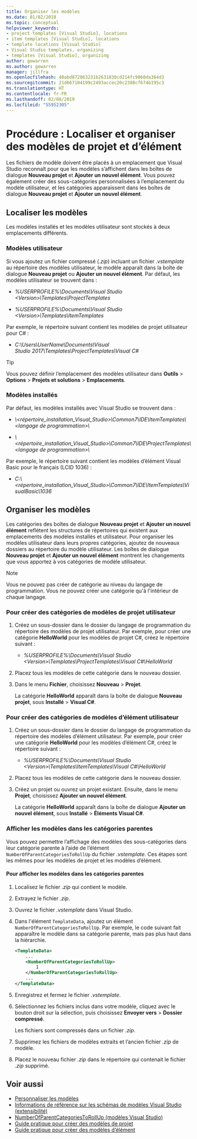 ```yaml
---
title: Organiser les modèles
ms.date: 01/02/2018
ms.topic: conceptual
helpviewer_keywords:
- project templates [Visual Studio], locations
- item templates [Visual Studio], locations
- template locations [Visual Studio]
- Visual Studio templates, organizing
- templates [Visual Studio], organizing
author: gewarren
ms.author: gewarren
manager: jillfra
ms.openlocfilehash: 40abd872863231b2631830cd214fc9060da364d3
ms.sourcegitcommit: 21d667104199c2493accec20c2388cf674b195c3
ms.translationtype: HT
ms.contentlocale: fr-FR
ms.lasthandoff: 02/08/2019
ms.locfileid: "55952305"
---
```

# <a name="how-to-locate-and-organize-project-and-item-templates"></a>Procédure : Localiser et organiser des modèles de projet et d’élément

Les fichiers de modèle doivent être placés à un emplacement que Visual Studio reconnaît pour que les modèles s’affichent dans les boîtes de dialogue **Nouveau projet** et **Ajouter un nouvel élément**. Vous pouvez également créer des sous-catégories personnalisées à l’emplacement du modèle utilisateur, et les catégories apparaissent dans les boîtes de dialogue **Nouveau projet** et **Ajouter un nouvel élément**.

## <a name="locate-templates"></a>Localiser les modèles

Les modèles installés et les modèles utilisateur sont stockés à deux emplacements différents.

### <a name="user-templates"></a>Modèles utilisateur

Si vous ajoutez un fichier compressé (*.zip*) incluant un fichier *.vstemplate* au répertoire des modèles utilisateur, le modèle apparaît dans la boîte de dialogue **Nouveau projet** ou **Ajouter un nouvel élément**. Par défaut, les modèles utilisateur se trouvent dans :

- *%USERPROFILE%\Documents\Visual Studio \<Version\>\Templates\ProjectTemplates*

- *%USERPROFILE%\Documents\Visual Studio \<Version\>\Templates\ItemTemplates*

Par exemple, le répertoire suivant contient les modèles de projet utilisateur pour C# :

- *C:\Users\UserName\Documents\Visual Studio 2017\Templates\ProjectTemplates\Visual C#*

> [!TIP]
> Vous pouvez définir l’emplacement des modèles utilisateur dans **Outils** > **Options** > **Projets et solutions** > **Emplacements**.

### <a name="installed-templates"></a>Modèles installés

Par défaut, les modèles installés avec Visual Studio se trouvent dans :

- *\\<répertoire_installation_Visual_Studio\>\Common7\IDE\ItemTemplates\\<langage de programmation\>\\<Locale ID>*

- *\\<répertoire_installation_Visual_Studio\>\Common7\IDE\ProjectTemplates\\<langage de programmation\>\\<Locale ID>*

Par exemple, le répertoire suivant contient les modèles d’élément Visual Basic pour le français (LCID 1036) :

- *C:\\<répertoire_installation_Visual_Studio\>\Common7\IDE\ItemTemplates\VisualBasic\1036*

## <a name="organize-templates"></a>Organiser les modèles

Les catégories des boîtes de dialogue **Nouveau projet** et **Ajouter un nouvel élément** reflètent les structures de répertoires qui existent aux emplacements des modèles installés et utilisateur. Pour organiser les modèles utilisateur dans leurs propres catégories, ajoutez de nouveaux dossiers au répertoire du modèle utilisateur. Les boîtes de dialogue **Nouveau projet** et **Ajouter un nouvel élément** montrent les changements que vous apportez à vos catégories de modèle utilisateur.

> [!NOTE]
> Vous ne pouvez pas créer de catégorie au niveau du langage de programmation. Vous ne pouvez créer une catégorie qu'à l'intérieur de chaque langage.

### <a name="to-create-new-user-project-template-categories"></a>Pour créer des catégories de modèles de projet utilisateur

1. Créez un sous-dossier dans le dossier du langage de programmation du répertoire des modèles de projet utilisateur. Par exemple, pour créer une catégorie **HelloWorld** pour les modèles de projet C#, créez le répertoire suivant :

    - *\%USERPROFILE%\Documents\Visual Studio \<Version\>\Templates\ProjectTemplates\Visual C#\HelloWorld*

1. Placez tous les modèles de cette catégorie dans le nouveau dossier.

1. Dans le menu **Fichier**, choisissez **Nouveau** > **Projet**.

   La catégorie **HelloWorld** apparaît dans la boîte de dialogue **Nouveau projet**, sous **Installé** > **Visual C#**.

### <a name="to-create-new-user-item-template-categories"></a>Pour créer des catégories de modèles d’élément utilisateur

1. Créez un sous-dossier dans le dossier du langage de programmation du répertoire des modèles d’élément utilisateur. Par exemple, pour créer une catégorie **HelloWorld** pour les modèles d’élément C#, créez le répertoire suivant :

    - *\%USERPROFILE%\Documents\Visual Studio \<Version\>\Templates\ItemTemplates\Visual C#\HelloWorld*

1. Placez tous les modèles de cette catégorie dans le nouveau dossier.

1. Créez un projet ou ouvrez un projet existant. Ensuite, dans le menu **Projet**, choisissez **Ajouter un nouvel élément**.

   La catégorie **HelloWorld** apparaît dans la boîte de dialogue **Ajouter un nouvel élément**, sous **Installé** > **Éléments Visual C#**.

### <a name="display-templates-in-parent-categories"></a>Afficher les modèles dans les catégories parentes

Vous pouvez permettre l’affichage des modèles des sous-catégories dans leur catégorie parente à l’aide de l’élément `NumberOfParentCategoriesToRollUp` du fichier *.vstemplate*. Ces étapes sont les mêmes pour les modèles de projet et les modèles d’élément.

#### <a name="to-display-templates-in-parent-categories"></a>Pour afficher les modèles dans les catégories parentes

1. Localisez le fichier *.zip* qui contient le modèle.

1. Extrayez le fichier *.zip*.

1. Ouvrez le fichier *.vstemplate* dans Visual Studio.

1. Dans l'élément `TemplateData`, ajoutez un élément `NumberOfParentCategoriesToRollUp`. Par exemple, le code suivant fait apparaître le modèle dans sa catégorie parente, mais pas plus haut dans la hiérarchie.

    ```xml
    <TemplateData>
        ...
        <NumberOfParentCategoriesToRollUp>
            1
        </NumberOfParentCategoriesToRollUp>
        ...
    </TemplateData>
    ```

1. Enregistrez et fermez le fichier *.vstemplate*.

1. Sélectionnez les fichiers inclus dans votre modèle, cliquez avec le bouton droit sur la sélection, puis choisissez **Envoyer vers** > **Dossier compressé**.

   Les fichiers sont compressés dans un fichier *.zip*.

1. Supprimez les fichiers de modèles extraits et l’ancien fichier *.zip* de modèle.

1. Placez le nouveau fichier *.zip* dans le répertoire qui contenait le fichier *.zip* supprimé.

## <a name="see-also"></a>Voir aussi

- [Personnaliser les modèles](../ide/customizing-project-and-item-templates.md)
- [Informations de référence sur les schémas de modèles Visual Studio (extensibilité)](../extensibility/visual-studio-template-schema-reference.md)
- [NumberOfParentCategoriesToRollUp (modèles Visual Studio)](../extensibility/numberofparentcategoriestorollup-visual-studio-templates.md)
- [Guide pratique pour créer des modèles de projet](../ide/how-to-create-project-templates.md)
- [Guide pratique pour créer des modèles d’élément](../ide/how-to-create-item-templates.md)